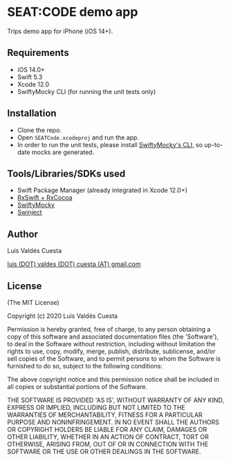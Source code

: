 # SEAT:CODE demo app

Trips demo app for iPhone (iOS 14+).

## Requirements

- iOS 14.0+
- Swift 5.3
- Xcode 12.0
- SwiftyMocky CLI (for running the unit tests only)

## Installation

- Clone the repo.
- Open `SEATCode.xcodeproj` and run the app.
- In order to run the unit tests, please install [SwiftyMocky's CLI](https://github.com/MakeAWishFoundation/SwiftyMocky#installation), so up-to-date mocks are generated.

## Tools/Libraries/SDKs used
- Swift Package Manager (already integrated in Xcode 12.0+)
- [RxSwift + RxCocoa](https://github.com/ReactiveX/RxSwift)
- [SwiftyMocky](https://github.com/MakeAWishFoundation/SwiftyMocky)
- [Swinject](https://github.com/Swinject/Swinject)

## Author
Luis Valdés Cuesta

[luis (DOT) valdes (DOT) cuesta (AT) gmail.com]()

## License
(The MIT License)

Copyright (c) 2020 Luis Valdés Cuesta

Permission is hereby granted, free of charge, to any person obtaining a copy of this software and associated documentation files (the 'Software'), to deal in the Software without restriction, including without limitation the rights to use, copy, modify, merge, publish, distribute, sublicense, and/or sell copies of the Software, and to permit persons to whom the Software is furnished to do so, subject to the following conditions:

The above copyright notice and this permission notice shall be included in all copies or substantial portions of the Software.

THE SOFTWARE IS PROVIDED 'AS IS', WITHOUT WARRANTY OF ANY KIND, EXPRESS OR IMPLIED, INCLUDING BUT NOT LIMITED TO THE WARRANTIES OF MERCHANTABILITY, FITNESS FOR A PARTICULAR PURPOSE AND NONINFRINGEMENT. IN NO EVENT SHALL THE AUTHORS OR COPYRIGHT HOLDERS BE LIABLE FOR ANY CLAIM, DAMAGES OR OTHER LIABILITY, WHETHER IN AN ACTION OF CONTRACT, TORT OR OTHERWISE, ARISING FROM, OUT OF OR IN CONNECTION WITH THE SOFTWARE OR THE USE OR OTHER DEALINGS IN THE SOFTWARE.
